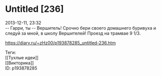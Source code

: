 Untitled [236]
===============

   
 2013-12-11, 23:32   
  -- Гарри, ты -- Вершитель! Срочно бери своего домашнего буривуха и следуй за мной, в школу Вершителей! Проезд на трамвае 9 1/3.   
    
 <https://diary.ru/~zHz00/p193878285_untitled-236.htm>   
   
 Теги:   
 [[Тухлые идеи]]   
 [[Викторика]]   
 ID: p193878285